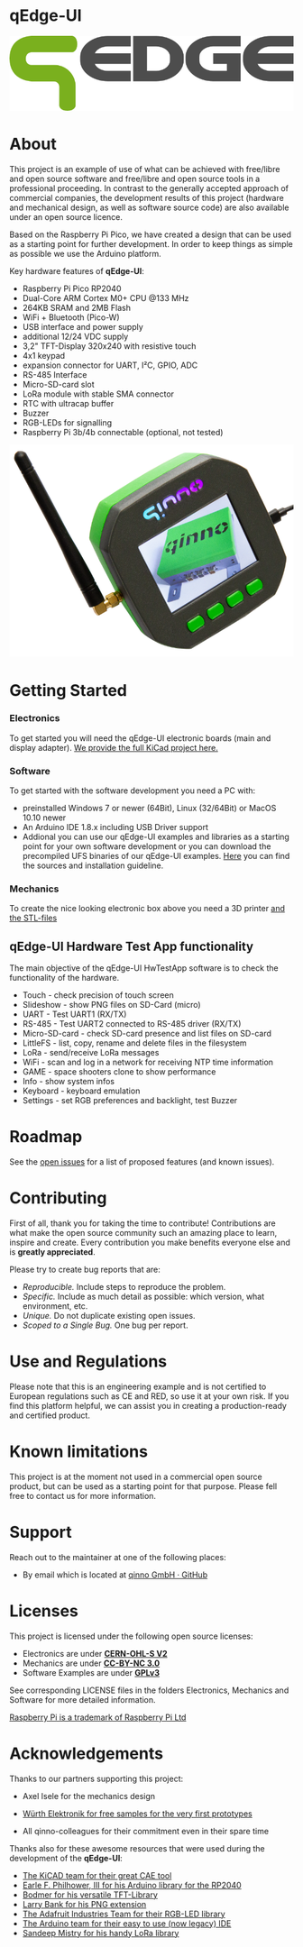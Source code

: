 # qEdge-UI

![Preview](Images/qEdge.png)

# About

This project is an example of use of what can be achieved with free/libre and open source software and free/libre and open source tools in a professional proceeding. 
In contrast to the generally accepted approach of commercial companies, the development results of this project (hardware and mechanical design, as well as software source code) are also available under an open source licence.

Based on the Raspberry Pi Pico, we have created a design that can be used as a starting point for further development. In order to keep things as simple as possible we use the Arduino platform.

Key hardware features of **qEdge-UI**:

- Raspberry Pi Pico RP2040
- Dual-Core ARM Cortex M0+ CPU @133 MHz
- 264KB SRAM and 2MB Flash
- WiFi + Bluetooth (Pico-W)
- USB interface and power supply
- additional 12/24 VDC supply
- 3,2" TFT-Display 320x240 with resistive touch
- 4x1 keypad
- expansion connector for UART, I²C, GPIO, ADC
- RS-485 Interface
- Micro-SD-card slot
- LoRa module with stable SMA connector
- RTC with ultracap buffer
- Buzzer
- RGB-LEDs for signalling
- Raspberry Pi 3b/4b connectable (optional, not tested)

![Preview](Images/qEdge-UI-2_800.png)

# Getting Started

### Electronics

To get started you will need the qEdge-UI electronic boards (main and display adapter). [We provide the full KiCad project here.](Electronics)

### Software

To get started with the software development you need a PC with:

* preinstalled Windows 7 or newer (64Bit), Linux (32/64Bit) or MacOS 10.10 newer
* An Arduino IDE 1.8.x including USB Driver support
* Addional you can use our qEdge-UI examples and libraries as a starting point for your own software development or you can download the precompiled UFS binaries of our qEdge-UI examples. [Here](Software) you can find the sources and installation guideline.


### Mechanics

To create the nice looking electronic box above you need a 3D printer [and the STL-files](Mechanics)

## qEdge-UI Hardware Test App functionality

The main objective of the qEdge-UI HwTestApp software is to check the functionality of the hardware.

* Touch - check precision of touch screen
* Slideshow - show PNG files on SD-Card (micro)
* UART - Test UART1 (RX/TX)
* RS-485 - Test UART2 connected to RS-485 driver (RX/TX)
* Micro-SD-card - check SD-card presence and list files on SD-card
* LittleFS - list, copy, rename and delete files in the filesystem
* LoRa - send/receive LoRa messages
* WiFi - scan and log in a network for receiving NTP time information
* GAME - space shooters clone to show performance
* Info - show system infos
* Keyboard - keyboard emulation
* Settings - set RGB preferences and backlight, test Buzzer

# Roadmap

See the [open issues](https://github.com/qinno/qEdge-UI/issues) for a list of proposed features (and known issues).

# Contributing

First of all, thank you for taking the time to contribute! Contributions are what make the open source community such an amazing place to learn, inspire and create. Every contribution you make benefits everyone else and is **greatly appreciated**.

Please try to create bug reports that are:

- _Reproducible._ Include steps to reproduce the problem.
- _Specific._ Include as much detail as possible: which version, what environment, etc.
- _Unique._ Do not duplicate existing open issues.
- _Scoped to a Single Bug._ One bug per report.

# Use and Regulations

Please note that this is an engineering example and is not certified to European regulations such as CE and RED, so use it at your own risk. If you find this platform helpful, we can assist you in creating a production-ready and certified product.

# Known limitations

This project is at the moment not used in a commercial open source product, but can be used as a starting point for that purpose. Please fell free to contact us for more information.

# Support

Reach out to the maintainer at one of the following places:

- By email which is located at [qinno GmbH · GitHub](https://github.com/qinno)

# Licenses

This project is licensed under the following open source licenses:
* Electronics are under [**CERN-OHL-S V2**](https://ohwr.org/cern_ohl_s_v2.txt)
* Mechanics are under [**CC-BY-NC 3.0**](https://creativecommons.org/licenses/by-nc/3.0/legalcode)
* Software Examples are under [**GPLv3**](https://www.gnu.org/licenses/gpl-3.0.en.html)
   
See corresponding LICENSE files in the folders Electronics, Mechanics and Software for more detailed information.

[Raspberry Pi is a trademark of Raspberry Pi Ltd](http://www.raspberrypi.com/)

# Acknowledgements

Thanks to our partners supporting this project:

* Axel Isele for the mechanics design

* [Würth Elektronik for free samples for the very first prototypes](https://www.we-online.com/de)

* All qinno-colleagues for their commitment even in their spare time

Thanks also for these awesome resources that were used during the development of the **qEdge-UI**:

* [The KiCAD team for their great CAE tool](https://www.kicad.org/)
* [Earle F. Philhower, III for his Arduino library for the RP2040](https://github.com/earlephilhower/arduino-pico)
* [Bodmer for his versatile TFT-Library](https://github.com/Bodmer/TFT_eSPI)
* [Larry Bank for his PNG extension](https://github.com/bitbank2/PNGdec)
* [The Adafruit Industries Team for their RGB-LED library](https://github.com/adafruit/Adafruit_NeoPixel)
* [The Arduino team for their easy to use (now legacy) IDE](https://www.arduino.cc/en/software)
* [Sandeep Mistry for his handy LoRa library](https://github.com/sandeepmistry/arduino-LoRa)
